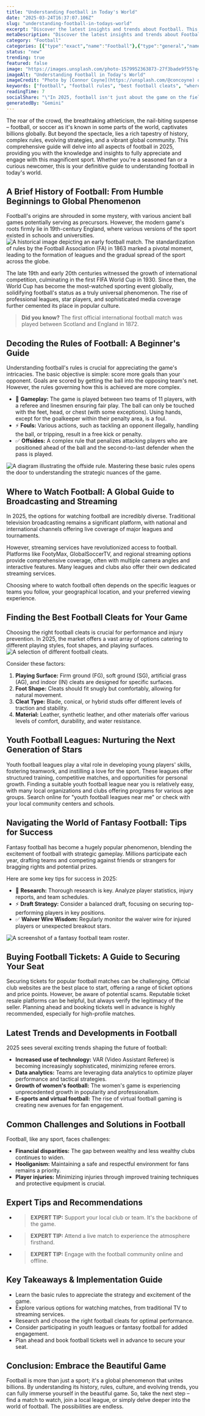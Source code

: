 ```yaml
---
title: "Understanding Football in Today's World"
date: "2025-03-24T16:37:07.106Z"
slug: "understanding-football-in-todays-world"
excerpt: "Discover the latest insights and trends about Football. This comprehensive guide covers everything you need to know about Football in 2025."
metaDescription: "Discover the latest insights and trends about Football. This comprehensive guide covers everything you need to know about Football in 2025."
category: "Football"
categories: [{"type":"exact","name":"Football"},{"type":"general","name":"Sports Business"},{"type":"medium","name":"Marketing"},{"type":"specific","name":"Social Media"},{"type":"niche","name":"Influencer Marketing"}]
status: "new"
trending: true
featured: false
image: "https://images.unsplash.com/photo-1579952363873-27f3bade9f55?q=85&w=1200&fit=max&fm=webp&auto=compress"
imageAlt: "Understanding Football in Today's World"
imageCredit: "Photo by [Connor Coyne](https://unsplash.com/@concoyne) on Unsplash"
keywords: ["football", "football rules", "best football cleats", "where to watch football", "football history", "how to play football", "youth football leagues", "buy football tickets", "fantasy football tips", "football equipment near me"]
readingTime: 7
socialShare: "\"In 2025, football isn't just about the game on the field; it's a global ecosystem of technology, data, and passionate communities.\""
generatedBy: "Gemini"
---
```




The roar of the crowd, the breathtaking athleticism, the nail-biting suspense – football, or soccer as it's known in some parts of the world, captivates billions globally.  But beyond the spectacle, lies a rich tapestry of history, complex rules, evolving strategies, and a vibrant global community. This comprehensive guide will delve into all aspects of football in 2025, providing you with the knowledge and insights to fully appreciate and engage with this magnificent sport.  Whether you're a seasoned fan or a curious newcomer, this is your definitive guide to understanding football in today's world.

## A Brief History of Football: From Humble Beginnings to Global Phenomenon

Football's origins are shrouded in some mystery, with various ancient ball games potentially serving as precursors.  However, the modern game's roots firmly lie in 19th-century England, where various versions of the sport existed in schools and universities. ![A historical image depicting an early football match](https://images.unsplash.com/photo-1579952363873-27f3bade9f55?q=85&w=1200&fit=max&fm=webp&auto=compress). The standardization of rules by the Football Association (FA) in 1863 marked a pivotal moment, leading to the formation of leagues and the gradual spread of the sport across the globe.

The late 19th and early 20th centuries witnessed the growth of international competition, culminating in the first FIFA World Cup in 1930.  Since then, the World Cup has become the most-watched sporting event globally, solidifying football's status as a truly universal phenomenon.  The rise of professional leagues, star players, and sophisticated media coverage further cemented its place in popular culture.

> **Did you know?** The first official international football match was played between Scotland and England in 1872.

## Decoding the Rules of Football: A Beginner's Guide

Understanding football's rules is crucial for appreciating the game's intricacies. The basic objective is simple: score more goals than your opponent. Goals are scored by getting the ball into the opposing team's net.  However, the rules governing how this is achieved are more complex.

* 🔑 **Gameplay:** The game is played between two teams of 11 players, with a referee and linesmen ensuring fair play.  The ball can only be touched with the feet, head, or chest (with some exceptions).  Using hands, except for the goalkeeper within their penalty area, is a foul.
* ⚡ **Fouls:**  Various actions, such as tackling an opponent illegally, handling the ball, or tripping, result in a free kick or penalty.
* ✅ **Offsides:** A complex rule that penalizes attacking players who are positioned ahead of the ball and the second-to-last defender when the pass is played.

![A diagram illustrating the offside rule](https://images.unsplash.com/photo-1546608235-3310a2494cdf?q=85&w=1200&fit=max&fm=webp&auto=compress).  Mastering these basic rules opens the door to understanding the strategic nuances of the game.

## Where to Watch Football: A Global Guide to Broadcasting and Streaming

In 2025, the options for watching football are incredibly diverse.  Traditional television broadcasting remains a significant platform, with national and international channels offering live coverage of major leagues and tournaments.

However, streaming services have revolutionized access to football.  Platforms like FootyMax, GlobalSoccerTV, and regional streaming options provide comprehensive coverage, often with multiple camera angles and interactive features.  Many leagues and clubs also offer their own dedicated streaming services.

Choosing where to watch football often depends on the specific leagues or teams you follow, your geographical location, and your preferred viewing experience.

## Finding the Best Football Cleats for Your Game

Choosing the right football cleats is crucial for performance and injury prevention. In 2025, the market offers a vast array of options catering to different playing styles, foot shapes, and playing surfaces. ![A selection of different football cleats](https://images.unsplash.com/photo-1560272564-c83b66b1ad12?q=85&w=1200&fit=max&fm=webp&auto=compress).

Consider these factors:

1. **Playing Surface:** Firm ground (FG), soft ground (SG), artificial grass (AG), and indoor (IN) cleats are designed for specific surfaces.
2. **Foot Shape:**  Cleats should fit snugly but comfortably, allowing for natural movement.
3. **Cleat Type:**  Blade, conical, or hybrid studs offer different levels of traction and stability.
4. **Material:**  Leather, synthetic leather, and other materials offer various levels of comfort, durability, and water resistance.

##  Youth Football Leagues: Nurturing the Next Generation of Stars

Youth football leagues play a vital role in developing young players' skills, fostering teamwork, and instilling a love for the sport.  These leagues offer structured training, competitive matches, and opportunities for personal growth.  Finding a suitable youth football league near you is relatively easy, with many local organizations and clubs offering programs for various age groups.  Search online for "youth football leagues near me" or check with your local community centers and schools.

##  Navigating the World of Fantasy Football: Tips for Success

Fantasy football has become a hugely popular phenomenon, blending the excitement of football with strategic gameplay.  Millions participate each year, drafting teams and competing against friends or strangers for bragging rights and potential prizes.

Here are some key tips for success in 2025:

* 🔑 **Research:**  Thorough research is key. Analyze player statistics, injury reports, and team schedules.
* ⚡ **Draft Strategy:**  Consider a balanced draft, focusing on securing top-performing players in key positions.
* ✅ **Waiver Wire Wisdom:**  Regularly monitor the waiver wire for injured players or unexpected breakout stars.

![A screenshot of a fantasy football team roster](https://images.unsplash.com/photo-1589487391730-58f20eb2c308?q=85&w=1200&fit=max&fm=webp&auto=compress).

##  Buying Football Tickets: A Guide to Securing Your Seat

Securing tickets for popular football matches can be challenging.  Official club websites are the best place to start, offering a range of ticket options and price points.  However, be aware of potential scams.  Reputable ticket resale platforms can be helpful, but always verify the legitimacy of the seller.  Planning ahead and booking tickets well in advance is highly recommended, especially for high-profile matches.

## Latest Trends and Developments in Football

2025 sees several exciting trends shaping the future of football:

* **Increased use of technology:**  VAR (Video Assistant Referee) is becoming increasingly sophisticated, minimizing referee errors.
* **Data analytics:**  Teams are leveraging data analytics to optimize player performance and tactical strategies.
* **Growth of women's football:**  The women's game is experiencing unprecedented growth in popularity and professionalism.
* **E-sports and virtual football:**  The rise of virtual football gaming is creating new avenues for fan engagement.

## Common Challenges and Solutions in Football

Football, like any sport, faces challenges:

* **Financial disparities:**  The gap between wealthy and less wealthy clubs continues to widen.
* **Hooliganism:**  Maintaining a safe and respectful environment for fans remains a priority.
* **Player injuries:**  Minimizing injuries through improved training techniques and protective equipment is crucial.

## Expert Tips and Recommendations

* > **EXPERT TIP:**  Support your local club or team.  It's the backbone of the game.
* > **EXPERT TIP:**  Attend a live match to experience the atmosphere firsthand.
* > **EXPERT TIP:**  Engage with the football community online and offline.

## Key Takeaways & Implementation Guide

* Learn the basic rules to appreciate the strategy and excitement of the game.
* Explore various options for watching matches, from traditional TV to streaming services.
* Research and choose the right football cleats for optimal performance.
* Consider participating in youth leagues or fantasy football for added engagement.
* Plan ahead and book football tickets well in advance to secure your seat.

## Conclusion: Embrace the Beautiful Game

Football is more than just a sport; it's a global phenomenon that unites billions.  By understanding its history, rules, culture, and evolving trends, you can fully immerse yourself in the beautiful game. So, take the next step – find a match to watch, join a local league, or simply delve deeper into the world of football.  The possibilities are endless.

